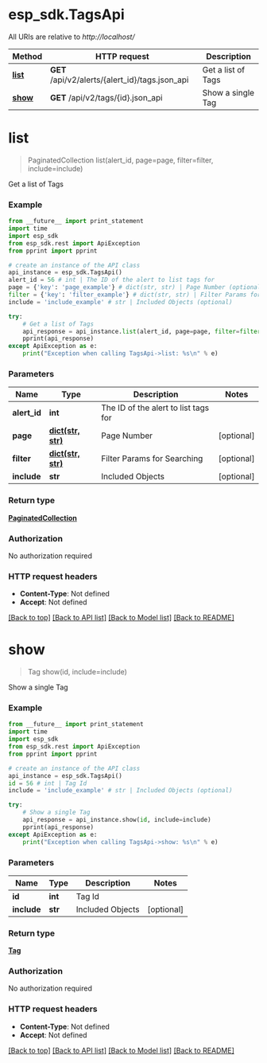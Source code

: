 # esp_sdk.TagsApi

All URIs are relative to *http://localhost/*

Method | HTTP request | Description
------------- | ------------- | -------------
[**list**](TagsApi.md#list) | **GET** /api/v2/alerts/{alert_id}/tags.json_api | Get a list of Tags
[**show**](TagsApi.md#show) | **GET** /api/v2/tags/{id}.json_api | Show a single Tag


# **list**
> PaginatedCollection list(alert_id, page=page, filter=filter, include=include)

Get a list of Tags

### Example 
```python
from __future__ import print_statement
import time
import esp_sdk
from esp_sdk.rest import ApiException
from pprint import pprint

# create an instance of the API class
api_instance = esp_sdk.TagsApi()
alert_id = 56 # int | The ID of the alert to list tags for
page = {'key': 'page_example'} # dict(str, str) | Page Number (optional)
filter = {'key': 'filter_example'} # dict(str, str) | Filter Params for Searching (optional)
include = 'include_example' # str | Included Objects (optional)

try: 
    # Get a list of Tags
    api_response = api_instance.list(alert_id, page=page, filter=filter, include=include)
    pprint(api_response)
except ApiException as e:
    print("Exception when calling TagsApi->list: %s\n" % e)
```

### Parameters

Name | Type | Description  | Notes
------------- | ------------- | ------------- | -------------
 **alert_id** | **int**| The ID of the alert to list tags for | 
 **page** | [**dict(str, str)**](str.md)| Page Number | [optional] 
 **filter** | [**dict(str, str)**](str.md)| Filter Params for Searching | [optional] 
 **include** | **str**| Included Objects | [optional] 

### Return type

[**PaginatedCollection**](PaginatedCollection.md)

### Authorization

No authorization required

### HTTP request headers

 - **Content-Type**: Not defined
 - **Accept**: Not defined

[[Back to top]](#) [[Back to API list]](../README.md#documentation-for-api-endpoints) [[Back to Model list]](../README.md#documentation-for-models) [[Back to README]](../README.md)

# **show**
> Tag show(id, include=include)

Show a single Tag

### Example 
```python
from __future__ import print_statement
import time
import esp_sdk
from esp_sdk.rest import ApiException
from pprint import pprint

# create an instance of the API class
api_instance = esp_sdk.TagsApi()
id = 56 # int | Tag Id
include = 'include_example' # str | Included Objects (optional)

try: 
    # Show a single Tag
    api_response = api_instance.show(id, include=include)
    pprint(api_response)
except ApiException as e:
    print("Exception when calling TagsApi->show: %s\n" % e)
```

### Parameters

Name | Type | Description  | Notes
------------- | ------------- | ------------- | -------------
 **id** | **int**| Tag Id | 
 **include** | **str**| Included Objects | [optional] 

### Return type

[**Tag**](Tag.md)

### Authorization

No authorization required

### HTTP request headers

 - **Content-Type**: Not defined
 - **Accept**: Not defined

[[Back to top]](#) [[Back to API list]](../README.md#documentation-for-api-endpoints) [[Back to Model list]](../README.md#documentation-for-models) [[Back to README]](../README.md)

